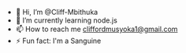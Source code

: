 - 👋 Hi, I’m @Cliff-Mbithuka
- 🌱 I’m currently learning node.js
- 📫 How to reach me cliffordmusyoka1@gmail.com
- ⚡ Fun fact: I'm a Sanguine

<!---
Cliff-Mbithuka/Cliff-Mbithuka is a ✨ special ✨ repository because its `README.md` (this file) appears on your GitHub profile.
You can click the Preview link to take a look at your changes.
--->
